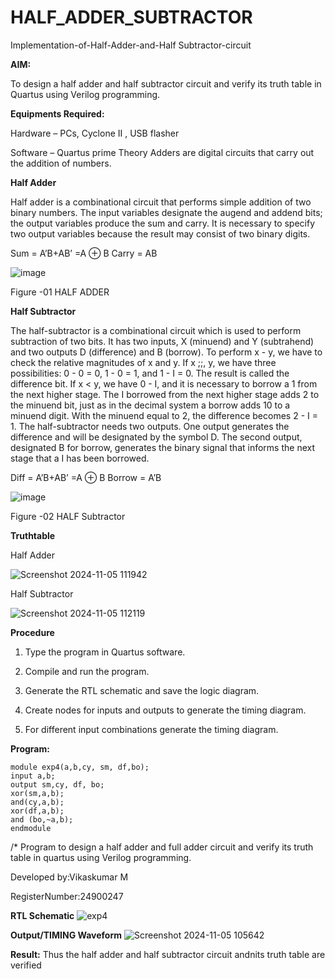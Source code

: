 # HALF_ADDER_SUBTRACTOR

Implementation-of-Half-Adder-and-Half Subtractor-circuit

**AIM:**

To design a half adder and half subtractor circuit and verify its truth table in Quartus using Verilog programming.

**Equipments Required:**

Hardware – PCs, Cyclone II , USB flasher 

Software – Quartus prime Theory Adders are digital circuits that carry out the addition of numbers.

**Half Adder**

Half adder is a combinational circuit that performs simple addition of two binary numbers. The input variables designate the augend and addend bits; the output variables produce the sum and carry. It is necessary to specify two output variables because the result may consist of two binary digits.

Sum = A’B+AB’ =A ⊕ B Carry = AB

![image](https://github.com/naavaneetha/HALF_ADDER_SUBTRACTOR/assets/154305477/bd4a0b2c-cdbc-4184-ab08-81578f121e1f)

Figure -01 HALF ADDER

**Half Subtractor**

The half-subtractor is a combinational circuit which is used to perform subtraction of two bits. It has two inputs, X (minuend) and Y (subtrahend) and two outputs D (difference) and B (borrow). To perform x - y, we have to check the relative magnitudes of x and y. If x ;;, y, we have three possibilities: 0 - 0 = 0, 1 - 0 = 1, and 1 - I = 0. The result is called the difference bit. If x < y, we have 0 - I, and it is necessary to borrow a 1 from the next higher stage. The I borrowed from the next higher stage adds 2 to the minuend bit, just as in the decimal system a borrow adds 10 to a minuend digit. With the minuend equal to 2, the difference becomes 2 - I = 1. The half-subtractor needs two outputs. One output generates the difference and will be designated by the symbol D. The second output, designated B for borrow, generates the binary signal that informs the next stage that a I has been borrowed. 

Diff = A’B+AB’ =A ⊕ B
Borrow = A’B

 ![image](https://github.com/naavaneetha/HALF_ADDER_SUBTRACTOR/assets/154305477/d76b099c-513f-4e7c-843a-e2fd028a531a)

Figure -02 HALF Subtractor

**Truthtable**

Half Adder


![Screenshot 2024-11-05 111942](https://github.com/user-attachments/assets/9ad3144b-9780-4c59-9aaa-3bbb1b74ac03)

Half Subtractor


![Screenshot 2024-11-05 112119](https://github.com/user-attachments/assets/dc546f78-c713-4964-b7bc-c826072a9f90)



**Procedure**

1.	Type the program in Quartus software.

2.	Compile and run the program.

3.	Generate the RTL schematic and save the logic diagram.

4.	Create nodes for inputs and outputs to generate the timing diagram.

5.	For different input combinations generate the timing diagram.


**Program:**
```
module exp4(a,b,cy, sm, df,bo); 
input a,b;
output sm,cy, df, bo;
xor(sm,a,b);
and(cy,a,b); 
xor(df,a,b);
and (bo,~a,b);
endmodule
```
/* Program to design a half adder and full adder circuit and verify its truth table in quartus using Verilog programming.

Developed by:Vikaskumar M 

RegisterNumber:24900247

**RTL Schematic**
![exp4](https://github.com/user-attachments/assets/ed8f052f-d230-4164-842c-6efa5a526f0a)


**Output/TIMING Waveform**
![Screenshot 2024-11-05 105642](https://github.com/user-attachments/assets/96fd8feb-1b87-4020-9a55-5ab969f1e839)


**Result:**
     Thus the half adder and half subtractor circuit andnits truth table are verified
